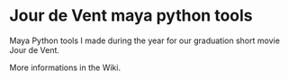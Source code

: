 # Jour de Vent maya python tools
Maya Python tools I made during the year for our graduation short movie Jour de Vent.

More informations in the Wiki.
